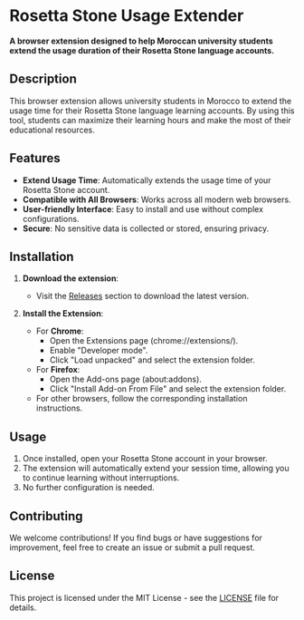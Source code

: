 # Rosetta Stone Usage Extender

**A browser extension designed to help Moroccan university students extend the usage duration of their Rosetta Stone language accounts.**

## Description

This browser extension allows university students in Morocco to extend the usage time for their Rosetta Stone language learning accounts. By using this tool, students can maximize their learning hours and make the most of their educational resources.

## Features

- **Extend Usage Time**: Automatically extends the usage time of your Rosetta Stone account.
- **Compatible with All Browsers**: Works across all modern web browsers.
- **User-friendly Interface**: Easy to install and use without complex configurations.
- **Secure**: No sensitive data is collected or stored, ensuring privacy.

## Installation

1. **Download the extension**:
   - Visit the [Releases](#) section to download the latest version.

2. **Install the Extension**:
   - For **Chrome**:
     - Open the Extensions page (chrome://extensions/).
     - Enable "Developer mode".
     - Click "Load unpacked" and select the extension folder.
   - For **Firefox**:
     - Open the Add-ons page (about:addons).
     - Click "Install Add-on From File" and select the extension folder.
   - For other browsers, follow the corresponding installation instructions.

## Usage

1. Once installed, open your Rosetta Stone account in your browser.
2. The extension will automatically extend your session time, allowing you to continue learning without interruptions.
3. No further configuration is needed.

## Contributing

We welcome contributions! If you find bugs or have suggestions for improvement, feel free to create an issue or submit a pull request.

## License

This project is licensed under the MIT License - see the [LICENSE](LICENSE) file for details.
